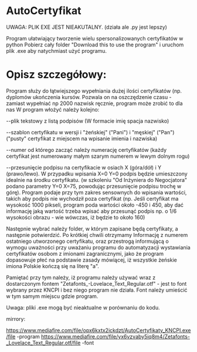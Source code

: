 # AutoCertyfikat

UWAGA: PLIK EXE JEST NIEAKUTALNY. (działa ale .py jest lepszy)

Program ułatwiający tworzenie wielu spersonalizowanych certyfikatów w python
Pobierz cały folder "Download this to use the program" i uruchom plik .exe aby natychmiast użyć programu.

# Opisz szczegółowy:

Program służy do łątwiejszego wypełniania dużej ilości certyfikatów (np. dyplomów ukończenia kursów. 
Pozwala on na oszczędzenie czasu - zamiast wypełniać np 2000 nazwisk ręcznie, program może zrobić to dla nas
W program włożyć należy kolejno:

--plik tekstowy z listą podpisów (W formacie imię spacja nazwisko)

--szablon certyfikatu w wersji i "żeńskiej" ("Pani") i "męskiej" ("Pan") ("pusty" certyfikat z miejscem na wpisanie imienia i nazwiska)

--numer od którego zacząć należy numerację certyfikatów (każdy certyfikat jest numerowany małym szarym numerem w lewym dolnym rogu)

--przesunięcie podpisu na certyfikacie w osiach X (góra/dół) i Y (prawo/lewo). W przypadku wpisania X=0 Y=0 podpis będzie umieszczony idealnie na środku certyfikatu. (w szkoleniu "Od Inżyniera do Negocjatora" podano parametry Y=0 X=75, powodując przesunięcie podpisu trochę w górę). Program podaje przy tym zakres sensownych do wpisania wartości, takich aby podpis nie wychodził poza certyfikat (np. Jeśli certyfikat ma wysokość 1000 pikseli, program poda wartości około -450 i 450, aby dać informację jaką wartość trzeba wpisać aby przesunąć podpis np. o 1/6 wysokości obrazu - wie wówczas, iż będzie to około 160)

Następnie wybrać należy folder, w którym zapisane będą certyfikaty, a następnie potwierdzić. Po krótkiej chwili otrzymamy Informację z numerem ostatniego utworzonego certyfikatu, oraz przestrogą informującą o wymogu uważności przy uważaniu programu do automatyzacji wystawiania certyfikatów osobom z imionami zagranicznymi, jako że program dopasowuje płeć na podstawie zasady mówiącej, iż wszystkie żeńskie imiona Polskie  kończą się na literę "a".

Pamiętać przy tym należy, iż programu należy używać wraz z dostarczonym fontem "Zetafonts_-Lovelace_Text_Regular.otf" - jest to font wybrany przez KNCPI i bez niego program nie działa. Font należy umieścić w tym samym miejscu gdzie program.

Uwaga: pliki .exe mogą być nieaktualne w porównaniu do kodu.

mirrory:

https://www.mediafire.com/file/opx6kxtx2ickdzt/AutoCertyfikaty_KNCPI.exe/file     -program
https://www.mediafire.com/file/yx6vzvaby5iq8m4/Zetafonts-_Lovelace_Text_Regular.otf/file     -font

